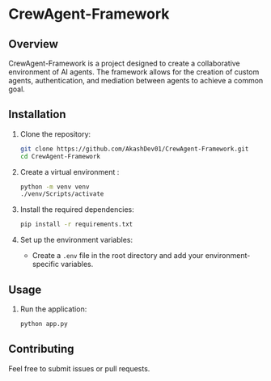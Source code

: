 # CrewAgent-Framework

## Overview
CrewAgent-Framework is a project designed to create a collaborative environment of AI agents. The framework allows for the creation of custom agents, authentication, and mediation between agents to achieve a common goal.


## Installation

1. Clone the repository:
    ```bash
    git clone https://github.com/AkashDev01/CrewAgent-Framework.git
    cd CrewAgent-Framework
    ```
2. Create a virtual environment :
    ```bash
    python -m venv venv
    ./venv/Scripts/activate
    ```

3. Install the required dependencies:
    ```bash
    pip install -r requirements.txt
    ```

4. Set up the environment variables:
    - Create a `.env` file in the root directory and add your environment-specific variables.

## Usage

1. Run the application:
    ```bash
    python app.py
    ```

## Contributing

Feel free to submit issues or pull requests.


